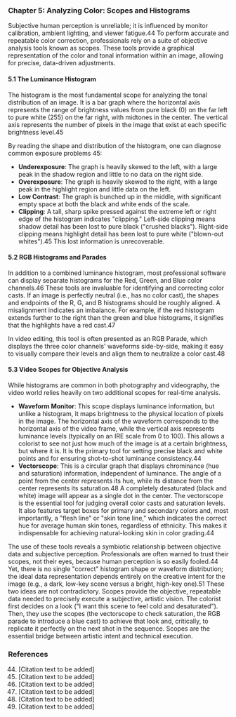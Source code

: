### Chapter 5: Analyzing Color: Scopes and Histograms
Subjective human perception is unreliable; it is influenced by monitor calibration, ambient lighting, and viewer fatigue.44 To perform accurate and repeatable color correction, professionals rely on a suite of objective analysis tools known as scopes. These tools provide a graphical representation of the color and tonal information within an image, allowing for precise, data-driven adjustments.

#### 5.1 The Luminance Histogram
The histogram is the most fundamental scope for analyzing the tonal distribution of an image. It is a bar graph where the horizontal axis represents the range of brightness values from pure black (0) on the far left to pure white (255) on the far right, with midtones in the center. The vertical axis represents the number of pixels in the image that exist at each specific brightness level.45

By reading the shape and distribution of the histogram, one can diagnose common exposure problems 45:

*   **Underexposure**: The graph is heavily skewed to the left, with a large peak in the shadow region and little to no data on the right side.
*   **Overexposure**: The graph is heavily skewed to the right, with a large peak in the highlight region and little data on the left.
*   **Low Contrast**: The graph is bunched up in the middle, with significant empty space at both the black and white ends of the scale.
*   **Clipping**: A tall, sharp spike pressed against the extreme left or right edge of the histogram indicates "clipping." Left-side clipping means shadow detail has been lost to pure black ("crushed blacks"). Right-side clipping means highlight detail has been lost to pure white ("blown-out whites").45 This lost information is unrecoverable.

#### 5.2 RGB Histograms and Parades
In addition to a combined luminance histogram, most professional software can display separate histograms for the Red, Green, and Blue color channels.46 These tools are invaluable for identifying and correcting color casts. If an image is perfectly neutral (i.e., has no color cast), the shapes and endpoints of the R, G, and B histograms should be roughly aligned. A misalignment indicates an imbalance. For example, if the red histogram extends further to the right than the green and blue histograms, it signifies that the highlights have a red cast.47

In video editing, this tool is often presented as an RGB Parade, which displays the three color channels' waveforms side-by-side, making it easy to visually compare their levels and align them to neutralize a color cast.48

#### 5.3 Video Scopes for Objective Analysis
While histograms are common in both photography and videography, the video world relies heavily on two additional scopes for real-time analysis.

*   **Waveform Monitor**: This scope displays luminance information, but unlike a histogram, it maps brightness to the physical location of pixels in the image. The horizontal axis of the waveform corresponds to the horizontal axis of the video frame, while the vertical axis represents luminance levels (typically on an IRE scale from 0 to 100). This allows a colorist to see not just how much of the image is at a certain brightness, but where it is. It is the primary tool for setting precise black and white points and for ensuring shot-to-shot luminance consistency.44
*   **Vectorscope**: This is a circular graph that displays chrominance (hue and saturation) information, independent of luminance. The angle of a point from the center represents its hue, while its distance from the center represents its saturation.48 A completely desaturated (black and white) image will appear as a single dot in the center. The vectorscope is the essential tool for judging overall color casts and saturation levels. It also features target boxes for primary and secondary colors and, most importantly, a "flesh line" or "skin tone line," which indicates the correct hue for average human skin tones, regardless of ethnicity. This makes it indispensable for achieving natural-looking skin in color grading.44

The use of these tools reveals a symbiotic relationship between objective data and subjective perception. Professionals are often warned to trust their scopes, not their eyes, because human perception is so easily fooled.44 Yet, there is no single "correct" histogram shape or waveform distribution; the ideal data representation depends entirely on the creative intent for the image (e.g., a dark, low-key scene versus a bright, high-key one).51 These two ideas are not contradictory. Scopes provide the objective, repeatable data needed to precisely execute a subjective, artistic vision. The colorist first decides on a look ("I want this scene to feel cold and desaturated"). Then, they use the scopes (the vectorscope to check saturation, the RGB parade to introduce a blue cast) to achieve that look and, critically, to replicate it perfectly on the next shot in the sequence. Scopes are the essential bridge between artistic intent and technical execution.

### References
44. [Citation text to be added]
45. [Citation text to be added]
46. [Citation text to be added]
47. [Citation text to be added]
48. [Citation text to be added]
51. [Citation text to be added]
